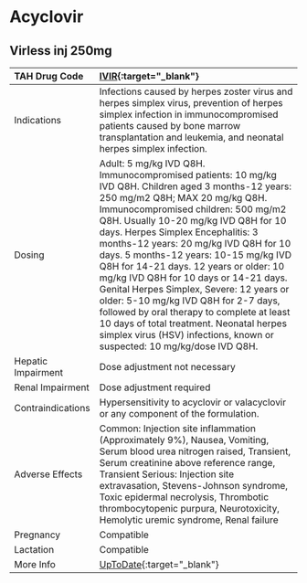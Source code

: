 # Acyclovir

## Virless inj 250mg

| TAH Drug Code      | [IVIR](https://www.tahsda.org.tw/drugs/hissearch.php?drug_code=IVIR){:target="_blank"}                                                                                                                                                                                                                                                                                                                                                                                                                                                                                                                                                                                                   |
|:-------------------|:-----------------------------------------------------------------------------------------------------------------------------------------------------------------------------------------------------------------------------------------------------------------------------------------------------------------------------------------------------------------------------------------------------------------------------------------------------------------------------------------------------------------------------------------------------------------------------------------------------------------------------------------------------------------------------------------|
| Indications        | Infections caused by herpes zoster virus and herpes simplex virus, prevention of herpes simplex infection in immunocompromised patients caused by bone marrow transplantation and leukemia, and neonatal herpes simplex infection.                                                                                                                                                                                                                                                                                                                                                                                                                                                       |
| Dosing             | Adult: 5 mg/kg IVD Q8H. Immunocompromised patients: 10 mg/kg IVD Q8H. Children aged 3 months-12 years: 250 mg/m2 Q8H; MAX 20 mg/kg Q8H. Immunocompromised children: 500 mg/m2 Q8H. Usually 10-20 mg/kg IVD Q8H for 10 days. Herpes Simplex Encephalitis: 3 months-12 years: 20 mg/kg IVD Q8H for 10 days. 5 months-12 years: 10-15 mg/kg IVD Q8H for 14-21 days. 12 years or older: 10 mg/kg IVD Q8H for 10 days or 14-21 days. Genital Herpes Simplex, Severe: 12 years or older: 5-10 mg/kg IVD Q8H for 2-7 days, followed by oral therapy to complete at least 10 days of total treatment. Neonatal herpes simplex virus (HSV) infections, known or suspected: 10 mg/kg/dose IVD Q8H. |
| Hepatic Impairment | Dose adjustment not necessary                                                                                                                                                                                                                                                                                                                                                                                                                                                                                                                                                                                                                                                            |
| Renal Impairment   | Dose adjustment required                                                                                                                                                                                                                                                                                                                                                                                                                                                                                                                                                                                                                                                                 |
| Contraindications  | Hypersensitivity to acyclovir or valacyclovir or any component of the formulation.                                                                                                                                                                                                                                                                                                                                                                                                                                                                                                                                                                                                       |
| Adverse Effects    | Common: Injection site inflammation (Approximately 9%), Nausea, Vomiting, Serum blood urea nitrogen raised, Transient, Serum creatinine above reference range, Transient Serious: Injection site extravasation, Stevens-Johnson syndrome, Toxic epidermal necrolysis, Thrombotic thrombocytopenic purpura, Neurotoxicity, Hemolytic uremic syndrome, Renal failure                                                                                                                                                                                                                                                                                                                       |
| Pregnancy          | Compatible                                                                                                                                                                                                                                                                                                                                                                                                                                                                                                                                                                                                                                                                               |
| Lactation          | Compatible                                                                                                                                                                                                                                                                                                                                                                                                                                                                                                                                                                                                                                                                               |
| More Info          | [UpToDate](https://www.uptodate.com/contents/acyclovir-drug-information){:target="_blank"}                                                                                                                                                                                                                                                                                                                                                                                                                                                                                                                                                                                               |

